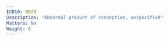 ```yaml
---
ICD10: O029
Description: "Abnormal product of conception, unspecified"
Matters: No
Weight: 0
---
```


